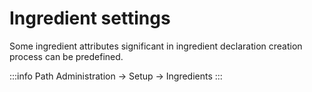 # Ingredient settings

Some ingredient attributes significant in ingredient declaration creation process can be predefined.

:::info Path
Administration → Setup → Ingredients
:::
